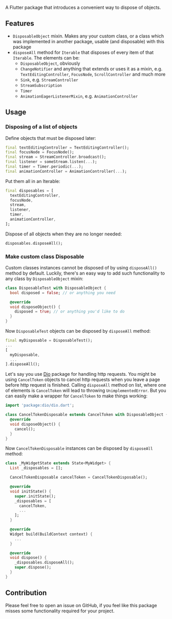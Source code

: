 A Flutter package that introduces a convenient way to dispose of objects.

## Features

* `DisposableObject` mixin. Makes any your custom class, or a class which was implemented in another package, usable (and disposable) with this package
* `disposeAll` method for `Iterable` that disposes of every item of that `Iterable`. The elements can be:
  * `DisposableObject`, obviously
  * `ChangeNotifier` and anything that extends or uses it as a mixin, e.g. `TextEditingController`, `FocusNode`, `ScrollController` and much more
  * `Sink`, e.g. `StreamController`
  * `StreamSubscription`
  * `Timer`
  * `AnimationEagerListenerMixin`, e.g. `AnimationController`

## Usage

### Disposing of a list of objects

Define objects that must be disposed later:
```dart
final textEditingController = TextEditingController();
final focusNode = FocusNode();
final stream = StreamController.broadcast();
final listener = someStream.listen(...);
final timer = Timer.periodic(...);
final animationController = AnimationController(...);
```

Put them all in an Iterable:
```dart
final disposables = [
  textEditingController,
  focusNode,
  stream,
  listener,
  timer,
  animationController,
];
```

Dispose of all objects when they are no longer needed:
```dart
disposables.disposeAll();
```

### Make custom class Disposable

Custom classes instances cannot be disposed of by using `disposeAll()` method by default.
Luckily, there's an easy way to add such functionality to any class by `DisposableObject` mixin:

```dart
class DisposableTest with DisposableObject {
  bool disposed = false; // or anything you need

  @override
  void disposeObject() {
    disposed = true; // or anything you'd like to do
  }
}
```

Now `DisposableTest` objects can be disposed by `disposeAll` method:

```dart
final myDisposable = DisposableTest();
...
[
  myDisposable,
  ...
].disposeAll();
```

Let's say you use [Dio](https://pub.dev/packages/dio) package for handling http requests. You might be using `CancelToken` objects to cancel http requests when you leave a page before http request is finished.
Calling `disposeAll` method on list, where one of elements is `CancelToken` will lead to throwing `UnimplementedError`. But you can easily make a wrapper for `CancelToken` to make things working:

```dart
import 'package:dio/dio.dart';

class CancelTokenDisposable extends CancelToken with DisposableObject {
  @override
  void disposeObject() {
    cancel();
  }
}
```

Now `CancelTokenDisposable` instances can be disposed by `disposeAll` method:

```dart
class _MyWidgetState extends State<MyWidget> {
  List _disposables = [];

  CancelTokenDisposable cancelToken = CancelTokenDisposable();

  @override
  void initState() {
    super.initState();
    _disposables = [
      cancelToken,
      ...
    ];
  }

  @override
  Widget build(BuildContext context) {
    ...
  }

  @override
  void dispose() {
    _disposables.disposeAll();
    super.dispose();
  }
}
```

## Contribution

Please feel free to open an issue on GitHub, if you feel like this package misses some functionality required for your project.
